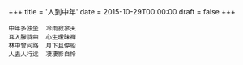 +++
title = '人到中年'
date = 2015-10-29T00:00:00
draft = false
+++

<div class="poem">

```
中年多独坐  冷雨寂寥天
耳入朦胧曲  心生暧昧禅
林中曾问路  月下且停船
人去人行远  凄凄影自怜
```

</div>
